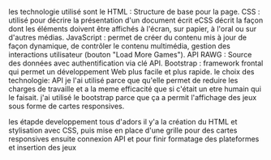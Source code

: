 les technologie utilisé sont le
HTML : Structure de base pour la page.
CSS : utilisé pour décrire la présentation d'un document écrit eCSS décrit la façon dont les éléments doivent être affichés à l'écran, sur papier, à l'oral ou sur d'autres médias.
JavaScript : permet de créer du contenu mis à jour de façon dynamique, de contrôler le contenu multimédia, gestion des interactions utilisateur (bouton "Load More Games").
API RAWG : Source des données avec authentification via clé API.
Bootstrap : framework frontal qui permet un développement Web plus facile et plus rapide.
le choix des technologie:
API je l'ai utilisé parce que qu'elle permet de reduire les charges de travaille et a la meme efficacité que si c'était un etre humain qui le faisait.
j'ai utilisé le bootstrap parce que ça a permit l'affichage des jeux sous forme de cartes responsives.

les étapde developpement 
tous d'adors il y'a la création du HTML et stylisation avec CSS, puis mise en place d'une grille pour des cartes responsives ensuite connexion API et pour finir formatage des plateformes et insertion des jeux 

